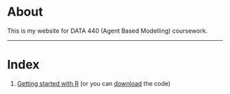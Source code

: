 # About

 This is my website for DATA 440 (Agent Based Modelling) coursework.
 
 -------

# Index

1. [Getting started with R](getting_started_w_r.html) (or you can [download](getting_started_w_r.rmd) the code)

